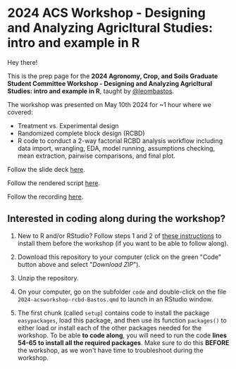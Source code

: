 # 2024 ACS Workshop - Designing and Analyzing Agricltural Studies: intro and example in R  

Hey there!  

This is the prep page for the **2024 Agronomy, Crop, and Soils Graduate Student Committee Workshop - Designing and Analyzing Agricltural Studies: intro and example in R**, taught by [@leombastos](https://github.com/leombastos).    

The workshop was presented on May 10th 2024 for ~1 hour where we covered:  

- Treatment vs. Experimental design  
- Randomized complete block design (RCBD)  
- R code to conduct a 2-way factorial RCBD analysis workflow including data import, wrangling, EDA, model running, assumptions checking, mean extraction, pairwise comparisons, and final plot.  

Follow the slide deck [here](https://leombastos.github.io/bastoslab/teaching/2024-acs/2024-acs-deck.html#/title-slide).  

Follow the rendered script [here](https://leombastos.github.io/bastoslab/teaching/2024-acs/2024-acsworkshop-rcbd-Bastos.html).  

Follow the recording [here](https://youtu.be/UYDQvEv65wA).  


## **Interested in coding along during the workshop?**  

1. New to R and/or RStudio? Follow steps 1 and 2 of [these instructions](https://leombastos.github.io/bastoslab/teaching/2024-dsa/slides/lab01-prep.html) to install them before the workshop (if you want to be able to follow along).    

2.  Download this repository to your computer (click on the green "Code" button above and select "*Download ZIP*").

3.  Unzip the repository.  

4. On your computer, go on the subfolder `code` and double-click on the file `2024-acsworkshop-rcbd-Bastos.qmd` to launch in an RStudio window.  

5. The first chunk (called `setup`) contains code to install the package `easypackages`, load this package, and then use its function `packages()` to either load or install each of the other packages needed for the workshop. To be able **to code along**, you will need to run the code **lines 54-65 to install all the required packages**. Make sure to do this **BEFORE** the workshop, as we won't have time to troubleshoot during the workshop.   
